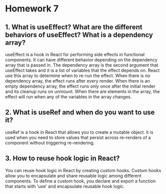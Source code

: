 # Homework 7
## 1. What is useEffect? What are the different behaviors of useEffect? What is a dependency array?
useEffect is a hook in React for performing side effects in functional components. It can have different behavior
depending on the dependency array that is passed in. The dependency array is the second argument that useEffect takes 
and it is a list of variables that the effect depends on. React use this array to determine when to re-run the effect.
When there is no dependency array, the effect runs after every render. When there is an empty dependency array, the 
effect runs only once after the initial render and its cleanup runs on unmount. When there are elements in the array,
the effect will run when any of the variables in the array changes.
## 2. What is useRef and when do you want to use it?
useRef is a hook in React that allows you to create a mutable object. it is used when you need to store values that 
persist across re-renders of a component without triggering re-rendering.
## 3. How to reuse hook logic in React?
You can reuse hook logic in React by creating custom hooks. Custom hooks allow you to encapsulate and share reusable 
logic among different components. To define a custom hook, you declare and export a function that starts with 'use' 
and encapsulate reusable hook logic.
